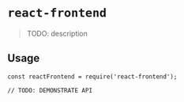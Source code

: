 # `react-frontend`

> TODO: description

## Usage

```
const reactFrontend = require('react-frontend');

// TODO: DEMONSTRATE API
```
